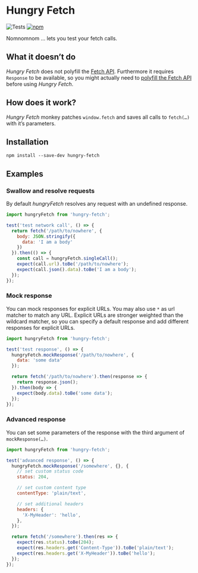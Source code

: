 # Hungry Fetch

![Tests](https://github.com/micromata/hungry-fetch/actions/workflows/tests.yml/badge.svg) [![npm](https://img.shields.io/npm/v/hungry-fetch.svg)](https://www.npmjs.com/package/hungry-fetch)

Nomnomnom … lets you test your fetch calls.

## What it doesn’t do

*Hungry Fetch* does not polyfill the [Fetch API](https://developer.mozilla.org/en-US/docs/Web/API/Fetch_API). Furthermore it requires `Response` to be available, so you might actually need to [polyfill the Fetch API](https://github.com/github/fetch) before using *Hungry Fetch*.

## How does it work?

*Hungry Fetch* monkey patches `window.fetch` and saves all calls to `fetch(…)` with it’s parameters.

## Installation

```
npm install --save-dev hungry-fetch
```

## Examples

### Swallow and resolve requests

By default *hungryFetch* resolves any request with an undefined response.

```javascript
import hungryFetch from 'hungry-fetch';

test('test network call', () => {
  return fetch('/path/to/nowhere', {
    body: JSON.stringify({
      data: 'I am a body'
    })
  }).then(() => {
    const call = hungryFetch.singleCall();
    expect(call.url).toBe('/path/to/nowhere');
    expect(call.json().data).toBe('I am a body');
  });
});
```

### Mock response

You can mock responses for explicit URLs. You may also use `*` as url matcher to match any URL. Explicit URLs are stronger weighted than the wildcard matcher, so you can specify a default response and add different responses for explicit URLs.

```javascript
import hungryFetch from 'hungry-fetch';

test('test response', () => {
  hungryFetch.mockResponse('/path/to/nowhere', {
    data: 'some data'
  });

  return fetch('/path/to/nowhere').then(response => {
    return response.json();
  }).then(body => {
    expect(body.data).toBe('some data');
  });
});
```


### Advanced response

You can set some parameters of the response with the third argument of `mockResponse(…)`.

```javascript
import hungryFetch from 'hungry-fetch';

test('advanced response', () => {
  hungryFetch.mockResponse('/somewhere', {}, {
    // set custom status code
    status: 204,

    // set custom content type
    contentType: 'plain/text',

    // set additional headers
    headers: {
      'X-MyHeader': 'hello',
    },
  });

  return fetch('/somewhere').then(res => {
    expect(res.status).toBe(204);
    expect(res.headers.get('Content-Type')).toBe('plain/text');
    expect(res.headers.get('X-MyHeader')).toBe('hello');
  });
});
```
